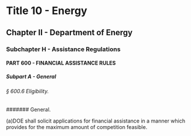 
# Title 10 - Energy
## Chapter II - Department of Energy
### Subchapter H - Assistance Regulations
#### PART 600 - FINANCIAL ASSISTANCE RULES
##### Subpart A - General
###### § 600.6 Eligibility.
####### General.

(a)DOE shall solicit applications for financial assistance in a manner which provides for the maximum amount of competition feasible.
